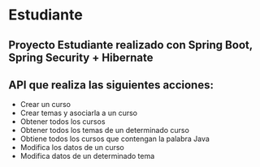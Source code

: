 # **Estudiante**
## Proyecto Estudiante realizado con Spring Boot, Spring Security + Hibernate

## API que realiza las siguientes acciones: 

- Crear un curso
- Crear temas y asociarla a un curso
- Obtener todos los cursos 
- Obtener todos los temas de un determinado curso
- Obtiene todos los cursos que contengan la palabra Java 
- Modifica los datos de un curso
- Modifica datos de un determinado tema
